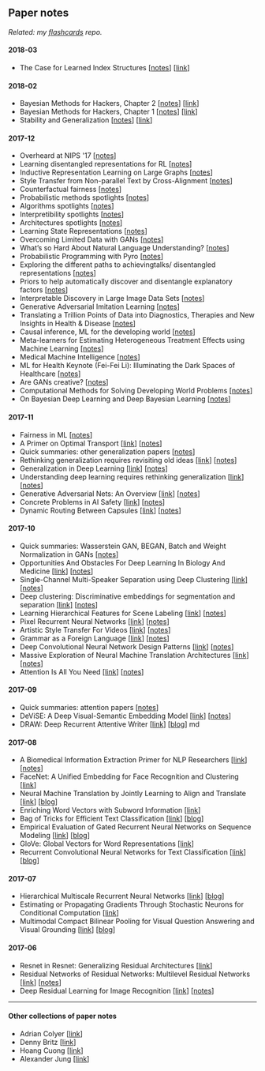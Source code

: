 ## Paper notes
_Related: my [flashcards](https://github.com/JasonBenn/flashcards) repo._

#### 2018-03

* The Case for Learned Index Structures [[notes](papers/learned-index-structures.md)] [[link](https://arxiv.org/abs/1712.01208)]

#### 2018-02

* Bayesian Methods for Hackers, Chapter 2 [[notes](papers/bayesian-methods-2.md)] [[link](http://nbviewer.jupyter.org/github/CamDavidsonPilon/Probabilistic-Programming-and-Bayesian-Methods-for-Hackers/blob/master/Chapter2_MorePyMC/Ch2_MorePyMC_PyMC3.ipynb)]
* Bayesian Methods for Hackers, Chapter 1 [[notes](papers/bayesian-methods-1.md)] [[link](http://nbviewer.jupyter.org/github/CamDavidsonPilon/Probabilistic-Programming-and-Bayesian-Methods-for-Hackers/blob/master/Chapter1_Introduction/Ch1_Introduction_PyMC3.ipynb)]
* Stability and Generalization [[notes](papers/stability-and-generalization.md)] [[link](http://www.jmlr.org/papers/volume2/bousquet02a/bousquet02a.pdf)]

#### 2017-12

* Overheard at NIPS '17 [[notes](talks/overheard-at-nips.md)]
* Learning disentangled representations for RL [[notes](papers/learning-disentangled-representations-for-rl.md)]
* Inductive Representation Learning on Large Graphs [[notes](papers/inductive-representation-learning-on-large-graphs.md)]
* Style Transfer from Non-parallel Text by Cross-Alignment [[notes](papers/style-transfer-from-non-parallel-text-by-cross-alignment.md)]
* Counterfactual fairness [[notes](papers/counterfactual-fairness.md)]
* Probabilistic methods spotlights [[notes](talks/nips-17-spotlights-algorithms.md)]
* Algorithms spotlights [[notes](talks/nips-17-spotlights-algorithms.md)]
* Interpretibility spotlights [[notes](talks/nips-17-spotlights-interpretibility.md)]
* Architectures spotlights [[notes](talks/nips-17-spotlights-architectures.md)]
* Learning State Representations [[notes](talks/learning-state-representations.md)]
* Overcoming Limited Data with GANs [[notes](talks/overcoming-limited-data-with-gans.md)]
* What’s so Hard About Natural Language Understanding? [[notes](talks/whats-so-hard-about-natural-language-understanding.md)]
* Probabilistic Programming with Pyro [[notes](talks/probabilistic-programming-with-pyro.md)]
* Exploring the different paths to achievingtalks/ disentangled representations
[[notes](papers/exploring-the-different-paths-to-achieving-disentangled-representations.md)]
* Priors to help automatically discover and disentangle explanatory factors [[notes](talks/priors-to-help-automatically-discover-and-disentangle-explanatory-factors.md)]
* Interpretable Discovery in Large Image Data Sets [[notes](papers/interpretable-discovery-in-large-image-data-sets.md)]
* Generative Adversarial Imitation Learning [[notes](talks/generative-adversarial-imitation-learning.md)]
* Translating a Trillion Points of Data into Diagnostics, Therapies and New Insights in Health & Disease [[notes](talks/translating-a-trillion-points-of-data.md)]
* Causal inference, ML for the developing world [[notes](talks/panels-causal-inference-ml4dw.md)]
* Meta-learners for Estimating Heterogeneous Treatment Effects using Machine Learning [[notes](papers/meta-learners-for-estimating-heterogeneous-treatment-effects-using-machine-learning.md)]
* Medical Machine Intelligence [[notes](talks/medical-machine-intelligence.md)]
* ML for Health Keynote (Fei-Fei Li): Illuminating the Dark Spaces of Healthcare [[notes](talks/illuminating-the-dark-spaces-of-healthcare.md)]
* Are GANs creative? [[notes](talks/are-gans-creative.md)]
* Computational Methods for Solving Developing World Problems [[notes](talks/computational-methods-for-solving-developing-world-problems.md)]
* On Bayesian Deep Learning and Deep Bayesian Learning [[notes](talks/on-bayesian-deep-learning-deep-bayesian-learning.md)]

#### 2017-11

* Fairness in ML [[notes](talks/fairness-in-ml.md)]
* A Primer on Optimal Transport [[link](https://optimaltransport.github.io/)] [[notes](talks/primer-optimal-transport.md)]
* Quick summaries: other generalization papers [[notes](papers/generalization-summaries.md)]
* Rethinking generalization requires revisiting old ideas [[link](https://arxiv.org/pdf/1710.09553.pdf)] [[notes](papers/rethinking-generalization.md)]
* Generalization in Deep Learning [[link](https://arxiv.org/abs/1710.05468)] [[notes](papers/generalization-in-deep-learning.md)]
* Understanding deep learning requires rethinking generalization [[link](https://arxiv.org/abs/1611.03530)] [[notes](papers/rethinking-generalixation.md)]
* Generative Adversarial Nets: An Overview [[link](https://arxiv.org/abs/1710.07035)] [[notes](papers/gans-an-overview.md)]
* Concrete Problems in AI Safety [[link](http://arxiv.org/abs/1606.06565)] [[notes](papers/concrete-problems-in-ai-safety.md)]
* Dynamic Routing Between Capsules [[link](https://research.google.com/pubs/pub46351.html)] [[notes](papers/dynamic-routing-between-capsules.md)]

#### 2017-10

* Quick summaries: Wasserstein GAN, BEGAN, Batch and Weight Normalization in GANs [[notes](papers/wgan-bgan-weight-norm-gans.md)]
* Opportunities And Obstacles For Deep Learning In Biology And Medicine [[link](https://www.biorxiv.org/content/early/2017/05/28/142760)] [[notes](papers/opportunities-and-obstacles-for-deep-learning-in-biology-and-medicine.md)]
* Single-Channel Multi-Speaker Separation using Deep Clustering [[link]](http://arxiv.org/abs/1607.02173) [[notes](papers/single-channel-multi-speaker-separation-using-deep-clustering.md)]
* Deep clustering: Discriminative embeddings for segmentation and separation [[link]](http://arxiv.org/abs/1508.04306) [[notes](papers/deep-clustering-discriminative-embeddings-for-segmentation-and-separation.md)]
* Learning Hierarchical Features for Scene Labeling [[link](http://yann.lecun.com/exdb/publis/pdf/farabet-pami-13.pdf)] [[notes](papers/learning-hierarchical-features-for-scene-labeling.md)]
* Pixel Recurrent Neural Networks [[link](http://arxiv.org/abs/1601.06759)] [[notes](papers/pixel-rnns.md)]
* Artistic Style Transfer For Videos [[link](http://arxiv.org/abs/1412.7449)] [[notes](papers/artistic-style-transfer-for-videos.md)]
* Grammar as a Foreign Language [[link](http://arxiv.org/abs/1412.7449)] [[notes](papers/grammar-as-a-foreign-language.md)]
* Deep Convolutional Neural Network Design Patterns [[link](http://arxiv.org/abs/1611.00847)] [[notes](papers/deep-conv-net-design-patterns.md)]
* Massive Exploration of Neural Machine Translation Architectures [[link](http://arxiv.org/abs/1703.03906)] [[notes](papers/massive-exploration-of-nmt-architectures.md)]
* Attention Is All You Need [[link](https://arxiv.org/abs/1706.03762)] [[notes](papers/attention-is-all-you-need.md)]

#### 2017-09

* Quick summaries: attention papers [[notes](papers/summaries-attention.md)]
* DeViSE: A Deep Visual-Semantic Embedding Model [[link](https://static.googleusercontent.com/media/research.google.com/en//pubs/archive/41869.pdf)] [[notes](papers/devise.md)]
* DRAW: Deep Recurrent Attentive Writer [[link](https://arxiv.org/abs/1502.04623)] [[blog](https://medium.com/paper-club/draw-generating-small-images-by-adding-attention-to-variational-autoencoders-430ba241972b)]
md
#### 2017-08

* A Biomedical Information Extraction Primer for NLP Researchers [[link](https://arxiv.org/abs/1705.05437)] [[notes](papers/biomedical-info-extraction-primer.md)]
* FaceNet: A Unified Embedding for Face Recognition and Clustering [[link](https://arxiv.org/abs/1503.03832)]
* Neural Machine Translation by Jointly Learning to Align and Translate [[link](https://www.google.com/url?sa=t&rct=j&q=&esrc=s&source=web&cd=1&cad=rja&uact=8&ved=0ahUKEwi5w_-uvc3WAhVS3WMKHcMIA2oQFggrMAA&url=https%3A%2F%2Farxiv.org%2Fabs%2F1409.0473&usg=AOvVaw18karG5qoaCtgEx3nhhnT7)] [[blog](https://medium.com/paper-club/remarques-sur-la-traduction-de-la-machine-neurale-en-apprenant-ensemble-%C3%A0-aligner-et-%C3%A0-traduire-cd23004cf207)]
* Enriching Word Vectors with Subword Information [[link](https://arxiv.org/pdf/1607.04606.pdf)]
* Bag of Tricks for Efficient Text Classification [[link](https://arxiv.org/abs/1607.01759)] [[blog](https://medium.com/paper-club/fasttext-bc181f50a452)]
* Empirical Evaluation of Gated Recurrent Neural Networks on Sequence Modeling [[link](https://arxiv.org/abs/1412.3555)] [[blog](https://medium.com/paper-club/grus-vs-lstms-e9d8e2484848)]
* GloVe: Global Vectors for Word Representations [[link](https://nlp.stanford.edu/pubs/glove.pdf)]
* Recurrent Convolutional Neural Networks for Text Classification [[link](https://scholar.google.com/scholar?q=Recurrent+Convolutional+Neural+Networks+for+Text+Classification&btnG=&hl=en&as_sdt=0%2C5)] [[blog](https://medium.com/paper-club/cnns-for-text-classification-b45bde0bb254)]

#### 2017-07

* Hierarchical Multiscale Recurrent Neural Networks [[link](https://arxiv.org/abs/1609.01704v7)] [[blog](https://medium.com/paper-club/hierarchical-multiscale-recurrent-neural-networks-9e614e4fb04)]
* Estimating or Propagating Gradients Through Stochastic Neurons for Conditional Computation [[link](https://arxiv.org/abs/1308.3432)]
* Multimodal Compact Bilinear Pooling for Visual Question Answering and Visual Grounding [[link](https://arxiv.org/abs/1606.01847)] [[blog](https://medium.com/paper-club/multimodal-compact-bilinear-pooling-for-visual-question-answering-and-visual-grounding-6f71bc7d0566)]

#### 2017-06

* Resnet in Resnet: Generalizing Residual Architectures [[link](https://arxiv.org/abs/1603.08029)]
* Residual Networks of Residual Networks: Multilevel Residual Networks [[link](https://arxiv.org/abs/1608.02908v2)] [[notes](papers/residual-networks-of-residual-networks.md)]
* Deep Residual Learning for Image Recognition [[link](https://arxiv.org/pdf/1512.03385.pdf)] [[notes](papers/deep-residual-learning-for-image-recognition.md)]

---

#### Other collections of paper notes

* Adrian Colyer [[link](https://blog.acolyer.org/tag/deep-learning)]
* Denny Britz [[link](https://github.com/dennybritz/deeplearning-papernotes)]
* Hoang Cuong [[link](https://github.com/hoangcuong2011/Good-Papers)]
* Alexander Jung [[link](https://github.com/aleju/papers)]
